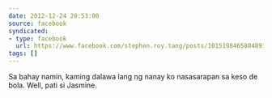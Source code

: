 ```yaml
---
date: 2012-12-24 20:53:00
source: facebook
syndicated:
- type: facebook
  url: https://www.facebook.com/stephen.roy.tang/posts/10151984658048912
tags: []
---
```


Sa bahay namin, kaming dalawa lang ng nanay ko nasasarapan sa keso de bola. Well, pati si Jasmine.